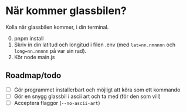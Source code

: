 # När kommer glassbilen?

Kolla när glassbilen kommer, i din terminal.

0. pnpm install
1. Skriv in din latitud och longitud i filen .env (med `lat=nn.nnnnnn` och `long=nn.nnnnn` på var sin rad).
2. Kör node main.js

## Roadmap/todo

- [ ] Gör programmet installerbart och möjligt att köra som ett kommando
- [ ] Gör en snygg glassbil i ascii art och ta med (för den som vill)
- [ ] Acceptera flaggor (`--no-ascii-art`)

